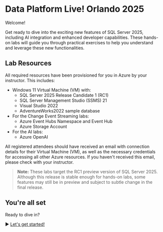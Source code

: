 ﻿# Data Platform Live! Orlando 2025

Welcome!

Get ready to dive into the exciting new features of SQL Server 2025, including AI integration and enhanced developer capabilities. These hands-on labs will guide you through practical exercises to help you understand and leverage these new functionalities.

## Lab Resources

All required resources have been provisioned for you in Azure by your instructor. This includes:

* Windows 11 Virtual Machine (VM) with:
  * SQL Server 2025 Release Candidate 1 (RC1)
  * SQL Server Management Studio (SSMS) 21
  * Visual Studio 2022
  * AdventureWorks2022 sample database
* For the Change Event Streaming labs:
  * Azure Event Hubs Namespace and Event Hub
  * Azure Storage Account
* For the AI labs:
  * Azure OpenAI

All registered attendees should have received an email with connection details for their Virtual Machine (VM), as well as the necessary credentials for accessing all other Azure resources. If you haven't received this email, please check with your instructor.

> **Note:** These labs target the RC1 preview version of SQL Server 2025. Although this release is stable enough for hands-on labs, some features may still be in preview and subject to subtle change in the final release.

## You're all set

Ready to dive in?

▶ [Let's get started!](https://github.com/lennilobel/sql2025-workshop-hol-orlando2025/blob/main/HOL)
